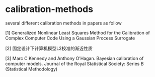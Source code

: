 # calibration-methods
several different calibration methods in papers as follow

[1] Generalized Nonlinear Least Squares Method for the Calibration of Complex Computer Code Using a Gaussian Process Surrogate

[2] 固定设计下计算机模型L2校准的渐近性质

[3] Marc C Kennedy and Anthony O’Hagan. Bayesian calibration of computer models. Journal of the Royal Statistical Society: Series B (Statistical Methodology)
